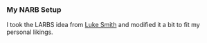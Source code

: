 ### My NARB Setup

I took the LARBS idea from [Luke Smith](https://github.com/LukeSmithxyz/LARBS) and modified it a bit to fit my personal likings.